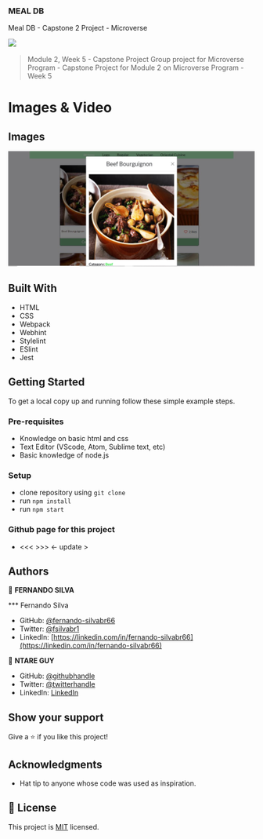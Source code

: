 ### MEAL DB

Meal DB - Capstone 2 Project - Microverse

![](https://img.shields.io/badge/Microverse-blueviolet)


> Module 2, Week 5 - Capstone Project
> Group project for Microverse Program - Capstone Project for Module 2 on Microverse Program - Week 5


# Images & Video

## Images

![screenshot](./app-screenshot-pic.jpg)

## Built With

- HTML
- CSS
- Webpack
- Webhint
- Stylelint
- ESlint
- Jest

## Getting Started

To get a local copy up and running follow these simple example steps.

### Pre-requisites

- Knowledge on basic html and css
- Text Editor (VScode, Atom, Sublime text, etc)
- Basic knowledge of node.js

### Setup

- clone repository using `git clone`
- run `npm install`
- run `npm start`

### Github page for this project

- <<<  >>> <- update >

## Authors

👤 **FERNANDO SILVA**

*** Fernando Silva 
- GitHub: [@fernando-silvabr66](https://github.com/fernando-silvabr66)
- Twitter: [@fsilvabr1](https://twitter.com/fsilvabr1)
- LinkedIn: [https://linkedin.com/in/fernando-silvabr66](https://linkedin.com/in/fernando-silvabr66)

👤 **NTARE GUY**

- GitHub: [@githubhandle](https://github.com/41hulk)
- Twitter: [@twitterhandle](https://twitter.com/ntare_guy)
- LinkedIn: [LinkedIn](https://linkedin.com/in/ntare-guy)

## Show your support

Give a ⭐️ if you like this project!

## Acknowledgments

- Hat tip to anyone whose code was used as inspiration.

## 📝 License

This project is [MIT](./MIT.md) licensed.